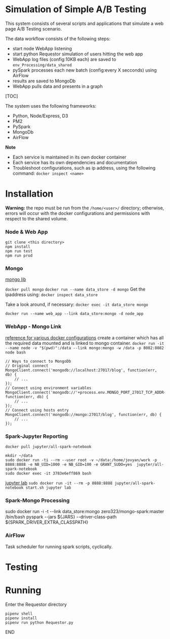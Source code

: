 


# Simulation of Simple A/B Testing

This system consists of several scripts and applications that simulate a web page A/B Testing scenario.

The data workflow consists of the following steps:

* start node WebApp listening
* start python Requestor simulation of users hitting the web app
* WebApp log files (config:10KB each) are saved to `env_Processing/data_shared` 
* pySpark processes each new batch (config:every X secconds) using AirFlow
* results are saved to MongoDb
* WebApp pulls data and presents in a graph

[TOC]


The system uses the following frameworks:

* Python, Node/Express, D3
* PM2
* PySpark
* MongoDb
* AirFlow


__Note__

* Each service is maintained in its own docker container
* Each service has its own dependencies and documentation
* Troubleshoot configurations, such as ip address, using the following command: `docker inspect <name>`




# Installation

__Warning:__ the repo must be run from the `/home/<user>/` directory; otherwise, errors will occur with the docker configurations and permissions with respect to the shared volume.


### Node & Web App
```
git clone <this directory>
npm install
npm run test
npm run prod
```


### Mongo

[mongo lib](https://hub.docker.com/r/library/mongo/)

`docker pull mongo`
`docker run --name data_store -d mongo`
Get the ipaddress using: `docker inspect data_store`

Take a look around, if necessary: `docker exec -it data_store mongo`



`docker run --name web_app --link data_store:mongo -d node_app`





### WebApp - Mongo Link
[reference for various docker configurations](http://www.ifdattic.com/how-to-mongodb-nodejs-docker/)
create a container which has all the required data mounted and is linked to mongo container. 
`docker run -it --name node -v "$(pwd)":/data --link mongo:mongo -w /data -p 8082:8082 node bash`
```
// Ways to connect to MongoDb
// Original connect
MongoClient.connect('mongodb://localhost:27017/blog', function(err, db) {
    // ...
});
// Connect using environment variables
MongoClient.connect('mongodb://'+process.env.MONGO_PORT_27017_TCP_ADDR+':'+process.env.MONGO_PORT_27017_TCP_PORT+'/blog', function(err, db) {
    // ...
});
// Connect using hosts entry
MongoClient.connect('mongodb://mongo:27017/blog', function(err, db) {
    // ...
});

```



### Spark-Jupyter Reporting

[](https://hub.docker.com/r/jupyter/all-spark-notebook/)

`docker pull jupyter/all-spark-notebook`

```
mkdir ~/data
sudo docker run -ti --rm --user root -v ~/data:/home/jovyan/work -p 8888:8888 -e NB_UID=1000 -e NB_GID=100 -e GRANT_SUDO=yes  jupyter/all-spark-notebook
sudo docker exec -it 3783e6eff869 bash
```

[jupyter lab]()
`sudo docker run -it --rm -p 8888:8888 jupyter/all-spark-notebook start.sh jupyter lab`



### Spark-Mongo Processing

sudo docker run -i -t --link data_store:mongo zero323/mongo-spark:master /bin/bash
pyspark --jars ${JARS} --driver-class-path ${SPARK_DRIVER_EXTRA_CLASSPATH}




### AirFlow

Task scheduler for running spark scripts, cyclically.


# Testing


# Running

Enter the Requestor directory

```
pipenv shell
pipenv install 
pipenv run python Requestor.py
```




END
